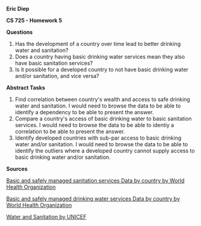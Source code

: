 **Eric Diep**

**CS 725 - Homework 5**

**Questions**

 1. Has the development of a country over time lead to better drinking water and sanitation?
 2. Does a country having basic drinking water services mean they also have basic sanitation services?
 3. Is it possible for a developed country to not have basic drinking water and/or sanitation, and vice versa?

**Abstract Tasks**

 1. Find correlation between country's wealth and access to safe drinking water and sanitation. I would need to browse the data to be able to identify a dependency to be able to present the answer.
 2. Compare a country's access of basic drinking water to basic sanitation services. I would need to browse the data to be able to identiy a correlation to be able to present the answer.
 3. Identify developed countries with sub-par access to basic drinking water and/or sanitation. I would need to browse the data to be able to identify the outliers where a developed country cannot supply access to basic drinking water and/or sanitation.

**Sources**

<a href='http://apps.who.int/gho/data/node.main.WSHSANITATION?lang=en'>Basic and safely managed sanitation services 
Data by country by World Health Organization</a>

<a href='http://apps.who.int/gho/data/node.main.WSHWATER?lang=en'>Basic and safely managed drinking water services 
Data by country by World Health Organization</a>

<a href='https://data.unicef.org/topic/water-and-sanitation/drinking-water/'>Water and Sanitation by UNICEF</a>